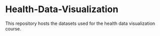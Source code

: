 # Health-Data-Visualization

This repository hosts the datasets used for the health data visualization course.

